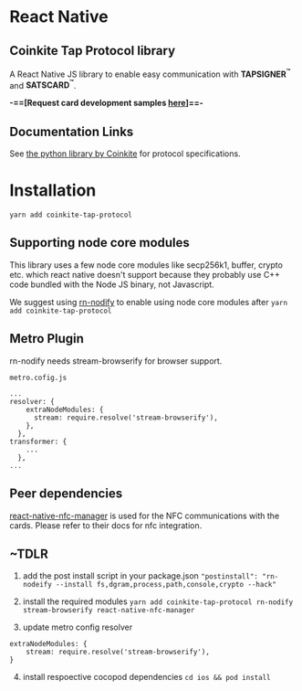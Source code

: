 # React Native
## Coinkite Tap Protocol library

A React Native JS library to enable easy communication
with **TAPSIGNER<sup>&trade;</sup>** and **SATSCARD<sup>&trade;</sup>**.

**-==[Request card development samples [here](https://coinkite.cards/dev)]==-**

## Documentation Links

See [the python library by Coinkite](https://github.com/coinkite/coinkite-tap-proto) for protocol specifications.

# Installation

`yarn add coinkite-tap-protocol`

## Supporting node core modules
   
This library uses a few node core modules like secp256k1, buffer, crypto etc. which react native doesn't support because they probably use C++ code bundled with the Node JS binary, not Javascript.

We suggest using [rn-nodify](https://github.com/tradle/rn-nodeify) to enable using node core modules after `yarn add coinkite-tap-protocol`

## Metro Plugin
rn-nodify needs stream-browserify for browser support.

`metro.cofig.js`
```
...
resolver: {
    extraNodeModules: {
      stream: require.resolve('stream-browserify'),
    },
  },
transformer: {
    ...
  },
...
```  

## Peer dependencies
[react-native-nfc-manager](https://github.com/revtel/react-native-nfc-manager) is used for the NFC communications with the cards. Please refer to their docs for nfc integration.

## ~TDLR

1. add the post install script in your package.json
`"postinstall": "rn-nodeify --install fs,dgram,process,path,console,crypto --hack"`  

2. install the required modules
`yarn add coinkite-tap-protocol rn-nodify stream-browserify react-native-nfc-manager`  

3. update metro config resolver
```
extraNodeModules: {
    stream: require.resolve('stream-browserify'),
}
```
4. install respoective cocopod dependencies
`cd ios && pod install`
